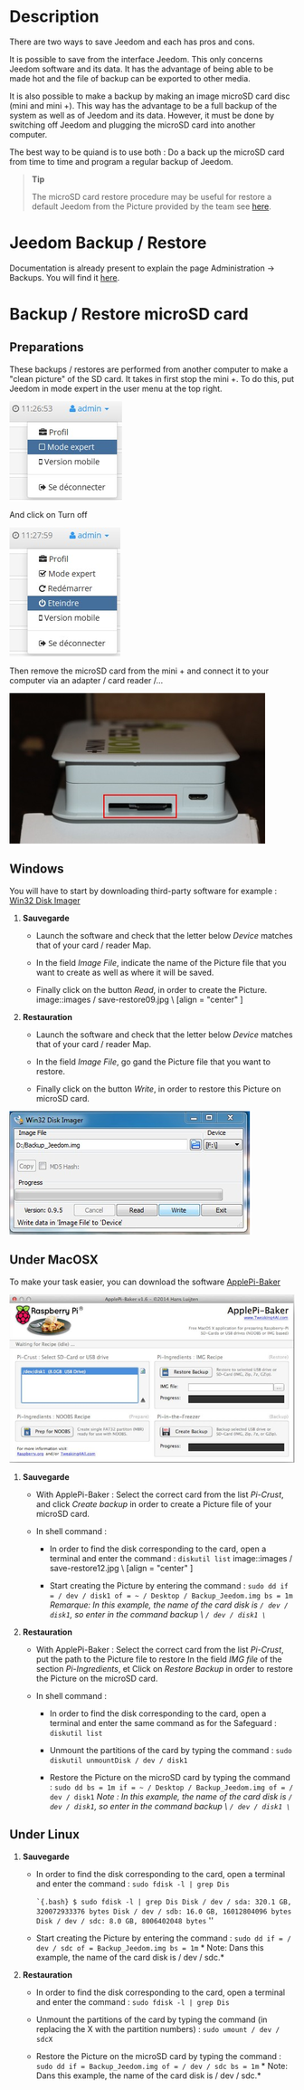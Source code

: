 Description 
===========

There are two ways to save Jeedom and each has
pros and cons.

It is possible to save from the interface
Jeedom. This only concerns Jeedom software and its data.
It has the advantage of being able to be made hot and the file of
backup can be exported to other media.

It is also possible to make a backup by making an image
microSD card disc (mini and mini +). This way has the advantage
to be a full backup of the system as well as of Jeedom and its
data. However, it must be done by switching off Jeedom and
plugging the microSD card into another computer.

The best way to be quiand is to use both : Do a
back up the microSD card from time to time and program a
regular backup of Jeedom.

> **Tip**
>
> The microSD card restore procedure may be useful for
> restore a default Jeedom from the Picture provided by
> the team see
> [here](https://www.jeedom.fr/doc/documentation/installation/en_US/doc-installation.html).

Jeedom Backup / Restore 
=================================

Documentation is already present to explain the page
Administration → Backups. You will find it
[here](https://jeedom.github.io/core/en_US/backup).

Backup / Restore microSD card 
===========================================

Preparations 
-----------

These backups / restores are performed from another
computer to make a "clean picture" of the SD card. It takes in
first stop the mini +. To do this, put Jeedom in mode
expert in the user menu at the top right.

![save restore06](images/save-restore06.jpg)

And click on Turn off

![save restore07](images/save-restore07.jpg)

Then remove the microSD card from the mini + and connect it to
your computer via an adapter / card reader /…

![save restore08](images/save-restore08.jpg)

Windows 
------------

You will have to start by downloading third-party software for example :
[Win32 Disk Imager](http://sourceforge.net/projects/win32diskimager/)

1.  **Sauvegarde**

    -   Launch the software and check that the letter below
        *Device* matches that of your card / reader
        Map.

    -   In the field *Image File*, indicate the name of the Picture file that
        you want to create as well as where it will be saved.

    -   Finally click on the button *Read*, in order to create the Picture.
        image::images / save-restore09.jpg \ [align = "center" \]

2.  **Restauration**

    -   Launch the software and check that the letter below
        *Device* matches that of your card / reader
        Map.

    -   In the field *Image File*, go gand the Picture file that
        you want to restore.

    -   Finally click on the button *Write*, in order to restore this
        Picture on microSD card.

![save restore10](images/save-restore10.jpg)

Under MacOSX 
-----------

To make your task easier, you can download the software
[ApplePi-Baker](http://www.tweaking4all.com/hardware/raspberry-pi/macosx-apple-pi-baker/)

![save restore11](images/save-restore11.jpg)

1.  **Sauvegarde**

    -   With ApplePi-Baker : Select the correct card from the list
        *Pi-Crust*, and click *Create backup* in order to create a
        Picture file of your microSD card.

    -   In shell command :

        -   In order to find the disk corresponding to the card, open
            a terminal and enter the command : `diskutil list`
            image::images / save-restore12.jpg \ [align = "center" \]

        -   Start creating the Picture by entering the command :
            `sudo dd if = / dev / disk1 of = ~ / Desktop / Backup_Jeedom.img bs = 1m`
            *Remarque: In this example, the name of the card disk
            is `/ dev / disk1`, so enter in the command
            backup \ `/ dev / disk1 \`*

2.  **Restauration**

    -   With ApplePi-Baker : Select the correct card from the list
        *Pi-Crust*, put the path to the Picture file to restore
        In the field *IMG file* of the section *Pi-Ingredients*, et
        Click on *Restore Backup* in order to restore the Picture on the
        microSD card.

    -   In shell command :

        -   In order to find the disk corresponding to the card, open
            a terminal and enter the same command as for the
            Safeguard : `diskutil list`

        -   Unmount the partitions of the card by typing the command :
            `sudo diskutil unmountDisk / dev / disk1`

        -   Restore the Picture on the microSD card by typing the command
            :
            `sudo dd bs = 1m if = ~ / Desktop / Backup_Jeedom.img of = / dev / disk1`
            *Note : In this example, the name of the card disk
            is `/ dev / disk1`, so enter in the command
            backup \ `/ dev / disk1 \`*

Under Linux 
----------

1.  **Sauvegarde**

    -   In order to find the disk corresponding to the card, open a
        terminal and enter the command : `sudo fdisk -l | grep Dis`

        `` `{.bash}
        $ sudo fdisk -l | grep Dis
        Disk / dev / sda: 320.1 GB, 320072933376 bytes
        Disk / dev / sdb: 16.0 GB, 16012804096 bytes
        Disk / dev / sdc: 8.0 GB, 8006402048 bytes
        `` ''

    -   Start creating the Picture by entering the command :
        `sudo dd if = / dev / sdc of = Backup_Jeedom.img bs = 1m` * Note: Dans
        this example, the name of the card disk is / dev / sdc.*

2.  **Restauration**

    -   In order to find the disk corresponding to the card, open a
        terminal and enter the command : `sudo fdisk -l | grep Dis`

    -   Unmount the partitions of the card by typing the command (in
        replacing the X with the partition numbers) :
        `sudo umount / dev / sdcX`

    -   Restore the Picture on the microSD card by typing the command :
        `sudo dd if = Backup_Jeedom.img of = / dev / sdc bs = 1m` * Note: Dans
        this example, the name of the card disk is / dev / sdc.*


